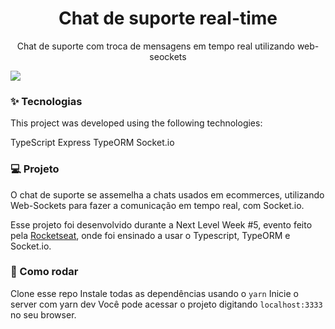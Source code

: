 <h1 align="center">Chat de suporte real-time</h1>
<p align="center">Chat de suporte com troca de mensagens em tempo real utilizando web-seockets</p>
<img align="center" src="https://user-images.githubusercontent.com/57686218/116252888-5cb75480-a746-11eb-8a7e-52bdaf9bba96.png">



### ✨ Tecnologias
This project was developed using the following technologies:

TypeScript
Express
TypeORM
Socket.io

### 💻 Projeto
O chat de suporte se assemelha a chats usados em ecommerces, utilizando Web-Sockets para fazer a comunicação em tempo real, com Socket.io.

Esse projeto foi desenvolvido durante a Next Level Week #5, evento feito pela [Rocketseat](https://rocketseat.com.br/), onde foi ensinado a usar o Typescript, TypeORM e Socket.io.

### 🚀 Como rodar 
Clone esse repo
Instale todas as dependências usando o `yarn`
Inicie o server com yarn dev
Você pode acessar o projeto digitando `localhost:3333`  no seu browser.
